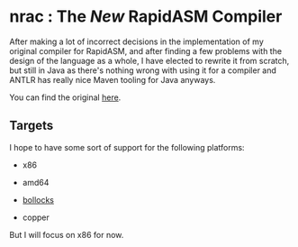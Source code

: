 # nrac : The *New* RapidASM Compiler

After making a lot of incorrect decisions in the implementation of my original
compiler for RapidASM, and after finding a few problems with the design of the
language as a whole, I have elected to rewrite it from scratch, but still in
Java as there's nothing wrong with using it for a compiler and ANTLR has really
nice Maven tooling for Java anyways.

You can find the original [here](https://github.com/treyzania/RapidASM-compiler).

## Targets

I hope to have some sort of support for the following platforms:

* x86

* amd64

* [bollocks](https://github.com/treyzania/bollocksvm)

* copper

But I will focus on x86 for now.
